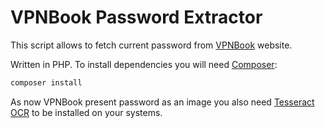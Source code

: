 # VPNBook Password Extractor #

This script allows to fetch current password from [VPNBook](https://vpnbook.com) website.

Written in PHP. To install dependencies you will need [Composer](https://getcomposer.org):

```sh
composer install
```

As now VPNBook present password as an image you also need
[Tesseract OCR](https://github.com/tesseract-ocr/tesseract) to be installed on your systems.
